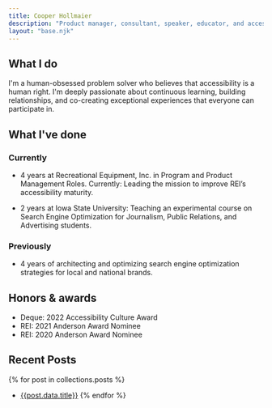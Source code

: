```yaml
---
title: Cooper Hollmaier
description: "Product manager, consultant, speaker, educator, and accessiblity advocate."
layout: "base.njk"
---
```


## What I do
I'm a human-obsessed problem solver who believes that accessibility is a human right. I'm deeply passionate about continuous learning, building relationships, and co-creating exceptional experiences that everyone can participate in.
## What I've done
### Currently
- 4 years at Recreational Equipment, Inc. in Program and Product Management Roles. Currently: Leading the mission to improve REI’s accessibility maturity.

- 2 years at Iowa State University: Teaching an experimental course on Search Engine Optimization for Journalism, Public Relations, and Advertising students.

### Previously

- 4 years of architecting and optimizing search engine optimization strategies for local and national brands.

## Honors & awards
- Deque: 2022 Accessibility Culture Award
- REI: 2021 Anderson Award Nominee
- REI: 2020 Anderson Award Nominee
## Recent Posts
{% for post in collections.posts %}
- [{{post.data.title}}]({{post.url}})
{% endfor %}